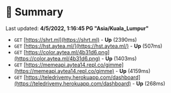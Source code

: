 # 📖 Summary
Last updated: **4/5/2022, 1:16:45 PG "Asia/Kuala_Lumpur"**

- `GET` [https://shrt.ml](https://shrt.ml) - **Up** (2390ms)
- `GET` [https://hst.aytea.ml/](https://hst.aytea.ml/) - **Up** (507ms)
- `GET` [https://color.aytea.ml/4b31d6.png](https://color.aytea.ml/4b31d6.png) - **Up** (1403ms)
- `GET` [https://memeapi.aytea14.repl.co/gimme](https://memeapi.aytea14.repl.co/gimme) - **Up** (4159ms)
- `GET` [https://teledrivemy.herokuapp.com/dashboard](https://teledrivemy.herokuapp.com/dashboard) - **Up** (268ms)
